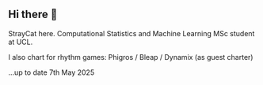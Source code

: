 ## Hi there 👋

StrayCat here. Computational Statistics and Machine Learning MSc student at UCL. 

I also chart for rhythm games: Phigros / Bleap / Dynamix (as guest charter)

...up to date 7th May 2025
<!--
**JKyStray/JKyStray** is a ✨ _special_ ✨ repository because its `README.md` (this file) appears on your GitHub profile.

Here are some ideas to get you started:

- 🔭 I’m currently working on ...
- 🌱 I’m currently learning ...
- 👯 I’m looking to collaborate on ...
- 🤔 I’m looking for help with ...
- 💬 Ask me about ...
- 📫 How to reach me: ...
- 😄 Pronouns: ...
- ⚡ Fun fact: ...
-->
